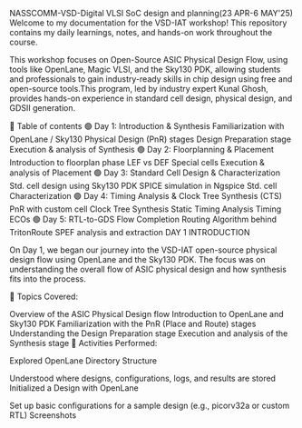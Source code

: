 NASSCOMM-VSD-Digital VLSI SoC design and planning(23 APR-6 MAY'25)
Welcome to my documentation for the VSD-IAT workshop! This repository contains my daily learnings, notes, and hands-on work throughout the course.

This workshop focuses on Open-Source ASIC Physical Design Flow, using tools like OpenLane, Magic VLSI, and the Sky130 PDK, allowing students and professionals to gain industry-ready skills in chip design using free and open-source tools.This program, led by industry expert Kunal Ghosh, provides hands-on experience in standard cell design, physical design, and GDSII generation.

📖 Table of contents
🟢 Day 1: Introduction & Synthesis
Familiarization with OpenLane / Sky130
Physical Design (PnR) stages
Design Preparation stage
Execution & analysis of Synthesis
🟢 Day 2: Floorplanning & Placement
Introduction to floorplan phase
LEF vs DEF
Special cells
Execution & analysis of Placement
🟢 Day 3: Standard Cell Design & Characterization
Std. cell design using Sky130 PDK
SPICE simulation in Ngspice
Std. cell Characterization
🟢 Day 4: Timing Analysis & Clock Tree Synthesis (CTS)
PnR with custom cell
Clock Tree Synthesis
Static Timing Analysis
Timing ECOs
🟢 Day 5: RTL-to-GDS Flow Completion
Routing
Algorithm behind TritonRoute
SPEF analysis and extraction
DAY 1
INTRODUCTION

On Day 1, we began our journey into the VSD-IAT open-source physical design flow using OpenLane and the Sky130 PDK. The focus was on understanding the overall flow of ASIC physical design and how synthesis fits into the process.

📘 Topics Covered:

Overview of the ASIC Physical Design flow
Introduction to OpenLane and Sky130 PDK
Familiarization with the PnR (Place and Route) stages
Understanding the Design Preparation stage
Execution and analysis of the Synthesis stage
🔧 Activities Performed:

Explored OpenLane Directory Structure

Understood where designs, configurations, logs, and results are stored
Initialized a Design with OpenLane

Set up basic configurations for a sample design (e.g., picorv32a or custom RTL)
Screenshots
